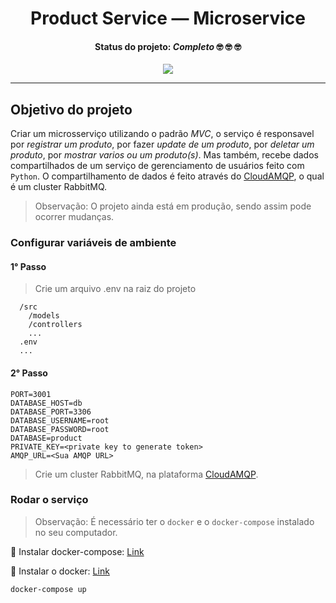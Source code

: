 <div align="center">
  <h1>Product Service — Microservice</h1>
  <h4>
    <strong>Status do projeto: </strong> <i>Completo</i> 🤓 🤓 🤓
  </h4>
  <a href="https://wakatime.com/badge/github/joaoo-vittor/account-service"><img src="https://wakatime.com/badge/github/joaoo-vittor/account-service.svg"></a>
</div>

----

## Objetivo do projeto

Criar um microsserviço utilizando o padrão *MVC*, o serviço é responsavel por *registrar um produto*, por fazer *update de um produto*, por *deletar um produto*, por *mostrar varios ou um produto(s)*. Mas também, recebe dados compartilhados de um serviço de gerenciamento de usuários feito com `Python`. O compartilhamento de dados é feito através do [CloudAMQP](https://www.cloudamqp.com/), o qual é um cluster RabbitMQ.

> Observação: O projeto ainda está em produção, sendo assim pode ocorrer mudanças.

<!--
## Documentação das rotas

> Documentação feita usando `swagger`: [Link Documentação](https://ecommerce-account-service-jvbs.herokuapp.com/api/v1/doc/) -->

### Configurar variáveis de ambiente

#### 1° Passo

> Crie um arquivo .env na raiz do projeto

```
  /src
    /models
    /controllers
    ...
  .env
  ...
```

#### 2° Passo

```
PORT=3001
DATABASE_HOST=db
DATABASE_PORT=3306
DATABASE_USERNAME=root
DATABASE_PASSWORD=root
DATABASE=product
PRIVATE_KEY=<private key to generate token>
AMQP_URL=<Sua AMQP URL>
```

> Crie um cluster RabbitMQ, na plataforma [CloudAMQP](https://www.cloudamqp.com/).


### Rodar o serviço

> Observação: É necessário ter o `docker` e o `docker-compose` instalado no seu computador.

🔗 Instalar docker-compose: [Link](https://docs.docker.com/compose/install/)

🔗 Instalar o docker: [Link](https://docs.docker.com/get-docker/)

```
docker-compose up
```

